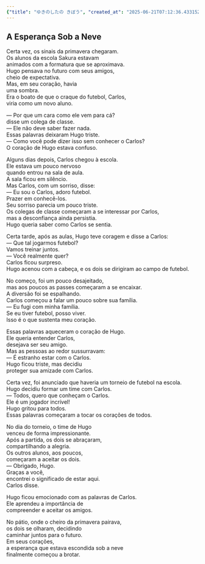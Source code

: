 ```yaml
---
{"title": "ゆきのしたの きぼう", "created_at": "2025-06-21T07:12:36.433152+09:00"}
---
```


## A Esperança Sob a Neve

Certa vez, os sinais da primavera chegaram.  
Os alunos da escola Sakura estavam  
animados com a formatura que se aproximava.  
Hugo pensava no futuro com seus amigos,  
cheio de expectativa.  
Mas, em seu coração, havia  
uma sombra.  
Era o boato de que o craque do futebol, Carlos,  
viria como um novo aluno.  

— Por que um cara como ele vem para cá?  
disse um colega de classe.  
— Ele não deve saber fazer nada.  
Essas palavras deixaram Hugo triste.  
— Como você pode dizer isso sem conhecer o Carlos?  
O coração de Hugo estava confuso.  

Alguns dias depois, Carlos chegou à escola.  
Ele estava um pouco nervoso  
quando entrou na sala de aula.  
A sala ficou em silêncio.  
Mas Carlos, com um sorriso, disse:  
— Eu sou o Carlos, adoro futebol.  
Prazer em conhecê-los.  
Seu sorriso parecia um pouco triste.  
Os colegas de classe começaram a se interessar por Carlos,  
mas a desconfiança ainda persistia.  
Hugo queria saber como Carlos se sentia.  

Certa tarde, após as aulas, Hugo teve coragem e disse a Carlos:  
— Que tal jogarmos futebol?  
Vamos treinar juntos.  
— Você realmente quer?  
Carlos ficou surpreso.  
Hugo acenou com a cabeça, e os dois se dirigiram ao campo de futebol.  

No começo, foi um pouco desajeitado,  
mas aos poucos as passes começaram a se encaixar.  
A diversão foi se espalhando.  
Carlos começou a falar um pouco sobre sua família.  
— Eu fugi com minha família.  
Se eu tiver futebol, posso viver.  
Isso é o que sustenta meu coração.  

Essas palavras aqueceram o coração de Hugo.  
Ele queria entender Carlos,  
desejava ser seu amigo.  
Mas as pessoas ao redor sussurravam:  
— É estranho estar com o Carlos.  
Hugo ficou triste, mas decidiu  
proteger sua amizade com Carlos.  

Certa vez, foi anunciado que haveria um torneio de futebol na escola.  
Hugo decidiu formar um time com Carlos.  
— Todos, quero que conheçam o Carlos.  
Ele é um jogador incrível!  
Hugo gritou para todos.  
Essas palavras começaram a tocar os corações de todos.  

No dia do torneio, o time de Hugo  
venceu de forma impressionante.  
Após a partida, os dois se abraçaram,  
compartilhando a alegria.  
Os outros alunos, aos poucos,  
começaram a aceitar os dois.  
— Obrigado, Hugo.  
Graças a você,  
encontrei o significado de estar aqui.  
Carlos disse.  

Hugo ficou emocionado com as palavras de Carlos.  
Ele aprendeu a importância de  
compreender e aceitar os amigos.  

No pátio, onde o cheiro da primavera pairava,  
os dois se olharam, decidindo  
caminhar juntos para o futuro.  
Em seus corações,  
a esperança que estava escondida sob a neve  
finalmente começou a brotar.
